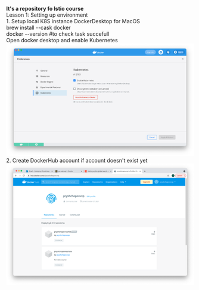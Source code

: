 <B>It's a repository fo Istio course</b><br>
    Lesson 1: Setting up environment <br>
        1. Setup local K8S instance DockerDesktop for MacOS <br>
            brew install --cask docker <br>
            docker --version #to check task succefull <br>
            Open  docker desktop and enable Kubernetes
![Screenshot](Lesson1/k8s_in_dd.png)
        2. Create DockerHub account if account doesn't exist yet
![Screenshot](Lesson1/DockerHub.png)

